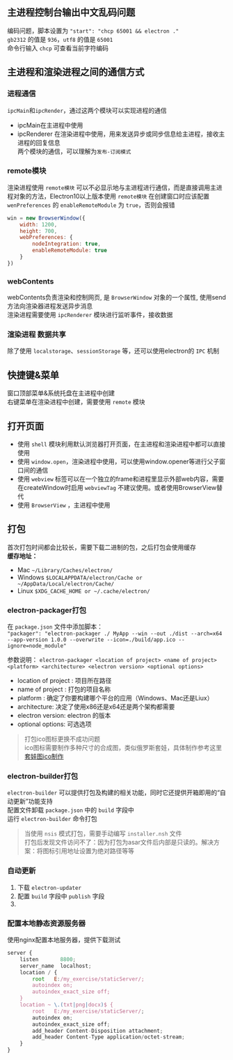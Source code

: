 ## 主进程控制台输出中文乱码问题
编码问题，脚本设置为 `"start": "chcp 65001 && electron ."`   
`gb2312` 的值是 `936`，`utf8` 的值是 `65001`  
命令行输入 `chcp` 可查看当前字符编码

## 主进程和渲染进程之间的通信方式
### 进程通信
`ipcMain`和`ipcRender`，通过这两个模块可以实现进程的通信
* ipcMain在主进程中使用
* ipcRenderer 在渲染进程中使用，用来发送异步或同步信息给主进程，接收主进程的回复信息  
两个模块的通信，可以理解为`发布-订阅模式`

### remote模块
渲染进程使用 `remote模块` 可以不必显示地与主进程进行通信，而是直接调用主进程对象的方法，Electron10以上版本使用 `remote模块` 在创建窗口时应该配置 `wenPreferences` 的 `enableRemoteModule` 为 `true`，否则会报错
```javascript
win = new BrowserWindow({
    width: 1200,
    height: 700,
    webPreferences: {
        nodeIntegration: true,
        enableRemoteModule: true
    }
})
```

### webContents
webContents负责渲染和控制网页, 是 `BrowserWindow` 对象的一个属性, 使用send方法向渲染器进程发送异步消息  
渲染进程需要使用 `ipcRenderer` 模块进行监听事件，接收数据

### 渲染进程 数据共享
除了使用 `localstorage`、`sessionStorage` 等，还可以使用electron的 `IPC` 机制  

## 快捷键&菜单
窗口顶部菜单&系统托盘在主进程中创建  
右键菜单在渲染进程中创建，需要使用 `remote` 模块

## 打开页面
* 使用 `shell` 模块利用默认浏览器打开页面，在主进程和渲染进程中都可以直接使用
* 使用 `window.open`，渲染进程中使用，可以使用window.opener等进行父子窗口间的通信
* 使用 `webview` 标签可以在一个独立的frame和进程里显示外部web内容，需要在createWindow时启用 `webviewTag` 不建议使用。或者使用BrowserView替代
* 使用 `BrowserView` ，主进程中使用

## 打包
首次打包时间都会比较长，需要下载二进制的包，之后打包会使用缓存  
**缓存地址：**
* Mac `~/Library/Caches/electron/`
* Windows `$LOCALAPPDATA/electron/Cache or ~/AppData/Local/electron/Cache/`
* Linux  `$XDG_CACHE_HOME or ~/.cache/electron/`

### electron-packager打包
在 `package.json` 文件中添加脚本：  
`"packager": "electron-packager ./ MyApp --win --out ./dist --arch=x64 --app-version 1.0.0 --overwrite --icon=./build/app.ico --ignore=node_module"`  

参数说明：
`electron-packager <location of project> <name of project> <platform> <architecture> <electron version> <optional options>`  

* location of project : 项目所在路径
* name of project : 打包的项目名称
* platform : 确定了你要构建哪个平台的应用（Windows、Mac还是Liux）
* architecture: 决定了使用x86还是x64还是两个架构都需要
* electron version: electron 的版本
* optional options: 可选选项

> 打包ico图标更换不成功问题  
> ico图标需要制作多种尺寸的合成图，类似俄罗斯套娃，具体制作参考这里 [套娃图ico制作](https://newsn.net/say/electron-ico.html)

### electron-builder打包
`electron-builder` 可以提供打包及构建的相关功能，同时它还提供开箱即用的“自动更新”功能支持  
配置文件卸载 `package.json` 中的 `build` 字段中  
运行 `electron-builder` 命令打包  

> 当使用 `nsis` 模式打包，需要手动编写 `installer.nsh` 文件  
> 打包后发现文件访问不了：因为打包为asar文件后内部是只读的。解决方案：将图标引用地址设置为绝对路径等等  


### 自动更新
1. 下载 `electron-updater`  
2. 配置 `build` 字段中 `publish` 字段
3. 

### 配置本地静态资源服务器
使用nginx配置本地服务器，提供下载测试  
```javascript
server {
    listen       8800;
    server_name  localhost;
    location / {
        root   E:/my_exercise/staticServer/;
        autoindex on;
        autoindex_exact_size off;
    }
    location ~ \.(txt|png|docx)$ {
        root   E:/my_exercise/staticServer/;
        autoindex on;
        autoindex_exact_size off;
        add_header Content-Disposition attachment;
        add_header Content-Type application/octet-stream;
    }
}
```